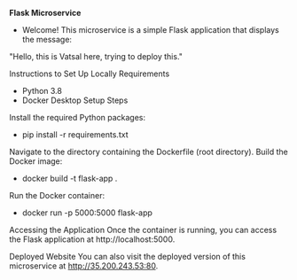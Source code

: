  **Flask Microservice**
 - Welcome! This microservice is a simple Flask application that displays the message:

"Hello, this is Vatsal here, trying to deploy this."

Instructions to Set Up Locally
Requirements
 - Python 3.8
 - Docker Desktop
Setup Steps

Install the required Python packages:
 - pip install -r requirements.txt

Navigate to the directory containing the Dockerfile (root directory).
Build the Docker image:
 - docker build -t flask-app .

Run the Docker container:
 - docker run -p 5000:5000 flask-app

Accessing the Application
Once the container is running, you can access the Flask application at http://localhost:5000.

Deployed Website
You can also visit the deployed version of this microservice at http://35.200.243.53:80.
